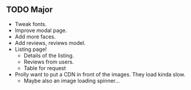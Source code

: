 ## TODO Major

* Tweak fonts.
* Improve modal page.
* Add more faces.
* Add reviews, reviews model.
* Listing page!
    * Details of the listing.
    * Reviews from users.
    * Table for request
* Prolly want to put a CDN in front of the images. They load kinda
  slow.
    * Maybe also an image loading spinner...
